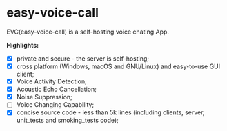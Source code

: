 # easy-voice-call
EVC(easy-voice-call) is a self-hosting voice chating App. 

**Highlights:**
- [x] private and secure - the server is self-hosting;
- [x] cross platform (Windows, macOS and GNU/Linux) and easy-to-use GUI client;
- [x] Voice Activity Detection; 
- [x] Acoustic Echo Cancellation; 
- [x] Noise Suppression;
- [ ] Voice Changing Capability;
- [x] concise source code - less than 5k lines (including clients, server, unit_tests and smoking_tests code);
